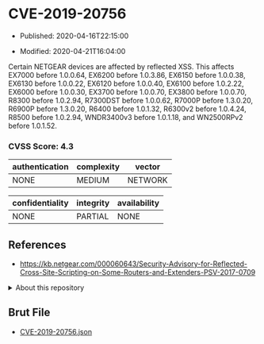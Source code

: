 # CVE-2019-20756

- Published: 2020-04-16T22:15:00

- Modified: 2020-04-21T16:04:00

Certain NETGEAR devices are affected by reflected XSS. This affects EX7000 before 1.0.0.64, EX6200 before 1.0.3.86, EX6150 before 1.0.0.38, EX6130 before 1.0.0.22, EX6120 before 1.0.0.40, EX6100 before 1.0.2.22, EX6000 before 1.0.0.30, EX3700 before 1.0.0.70, EX3800 before 1.0.0.70, R8300 before 1.0.2.94, R7300DST before 1.0.0.62, R7000P before 1.3.0.20, R6900P before 1.3.0.20, R6400 before 1.0.1.32, R6300v2 before 1.0.4.24, R8500 before 1.0.2.94, WNDR3400v3 before 1.0.1.18, and WN2500RPv2 before 1.0.1.52.

### CVSS Score: **4.3**

| authentication | complexity | vector |
| --- | --- | --- |
| NONE | MEDIUM | NETWORK |

| confidentiality | integrity | availability |
| --- | --- | --- |
| NONE | PARTIAL | NONE |

## References

* https://kb.netgear.com/000060643/Security-Advisory-for-Reflected-Cross-Site-Scripting-on-Some-Routers-and-Extenders-PSV-2017-0709

<details>
<summary>About this repository</summary> 

  This repository is part of the project [Live Hack CVE](https://github.com/Live-Hack-CVE). Main website can be found [www.live-hack.org](https://www.live-hack.org) 
  
  Made by [Sn0wAlice](https://github.com/Sn0wAlice) for the people that care about security and need to have a feed of the latest CVEs. Hope you enjoy it, don't forget to star the repo and follow me on [Twitter](https://twitter.com/Sn0wAlice) and [Github](https://github.com/Sn0wAlice). And that is my [personnal website](https://www.alice-snow.me/)

  - [Home Page](https://github.com/Live-Hack-CVE)
  - [Framework](https://github.com/Live-Hack-CVE/cve-framework)
  - [CVE database](https://github.com/Live-Hack-CVE/full_database)
  - [Changelog](https://github.com/Live-Hack-CVE/Changelog)
</details>

## Brut File

* [CVE-2019-20756.json](https://raw.githubusercontent.com/Live-Hack-CVE/full_database/main/cves/2019/CVE-2019-20756.json)

